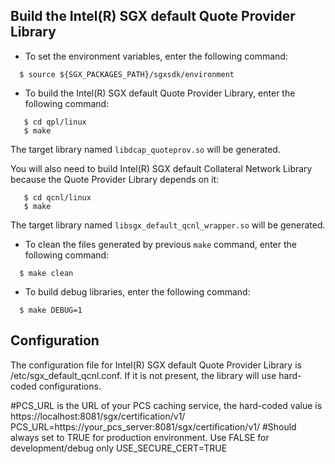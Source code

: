 ## Build the Intel(R) SGX default Quote Provider Library
- To set the environment variables, enter the following command:
```
  $ source ${SGX_PACKAGES_PATH}/sgxsdk/environment
```
- To build the Intel(R) SGX default Quote Provider Library, enter the following command:
```
   $ cd qpl/linux
   $ make
```
The target library named ``libdcap_quoteprov.so`` will be generated.

You will also need to build  Intel(R) SGX default Collateral Network Library because the Quote Provider Library depends on it:
```
   $ cd qcnl/linux
   $ make
```

The target library named ``libsgx_default_qcnl_wrapper.so`` will be generated.
- To clean the files generated by previous `make` command, enter the following command:
```
  $ make clean
```

- To build debug libraries, enter the following command:
```
  $ make DEBUG=1
```
## Configuration
The configuration file for Intel(R) SGX default Quote Provider Library is /etc/sgx_default_qcnl.conf. If it is not present, the library will use hard-coded configurations.

#PCS_URL is the URL of your PCS caching service, the hard-coded value is https://localhost:8081/sgx/certification/v1/
PCS_URL=https://your_pcs_server:8081/sgx/certification/v1/
#Should always set to TRUE for production environment. Use FALSE for development/debug only
USE_SECURE_CERT=TRUE
